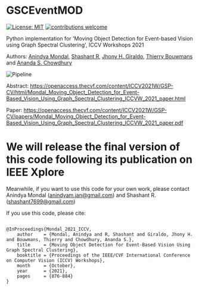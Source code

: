 # GSCEventMOD
[![License: MIT](https://img.shields.io/badge/License-MIT-yellow.svg)](https://opensource.org/licenses/MIT)
[![contributions welcome](https://img.shields.io/badge/contributions-welcome-brightgreen.svg?style=flat)](https://github.com/dwyl/esta/issues)



Python implementation for 'Moving Object Detection for Event-based Vision using Graph Spectral Clustering', ICCV Workshops 2021

Authors: [Anindya Mondal](https://sites.google.com/view/anindyamondal), [Shashant R](https://www.researchgate.net/profile/Shashant-R), [Jhony H. Giraldo](https://sites.google.com/view/jhonygiraldo), [Thierry Bouwmans](https://sites.google.com/site/thierrybouwmans) and [Ananda S. Chowdhury](https://sites.google.com/site/anandachowdhury)

![Pipeline](https://github.com/anindya2001/GSCEventMOD/blob/main/pipeline.png)

Abstract: https://openaccess.thecvf.com/content/ICCV2021W/GSP-CV/html/Mondal_Moving_Object_Detection_for_Event-Based_Vision_Using_Graph_Spectral_Clustering_ICCVW_2021_paper.html

Paper: https://openaccess.thecvf.com/content/ICCV2021W/GSP-CV/papers/Mondal_Moving_Object_Detection_for_Event-Based_Vision_Using_Graph_Spectral_Clustering_ICCVW_2021_paper.pdf

# We will release the final version of this code following its publication on IEEE Xplore

Meanwhile, if you want to use this code for your own work, please contact Anindya Mondal (anindyam.jan@gmail.com) and Shashant R. (shashant7699@gmail.com)

If you use this code, please cite:

```

@InProceedings{Mondal_2021_ICCV,
    author    = {Mondal, Anindya and R, Shashant and Giraldo, Jhony H. and Bouwmans, Thierry and Chowdhury, Ananda S.},
    title     = {Moving Object Detection for Event-Based Vision Using Graph Spectral Clustering},  
    booktitle = {Proceedings of the IEEE/CVF International Conference on Computer Vision (ICCV) Workshops},
    month     = {October},
    year      = {2021},
    pages     = {876-884}
}
```
